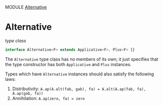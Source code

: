 MODULE [Alternative](https://github.com/gcanti/fp-ts/blob/master/src/Alternative.ts)

# Alternative

_type class_

```ts
interface Alternative<F> extends Applicative<F>, Plus<F> {}
```

The `Alternative` type class has no members of its own; it just specifies that the type constructor has both
`Applicative` and `Plus` instances.

Types which have `Alternative` instances should also satisfy the following laws:

1. Distributivity: `A.ap(A.alt(fab, gab), fa) = A.alt(A.ap(fab, fa), A.ap(gab, fa))`
2. Annihilation: `A.ap(zero, fa) = zero`
